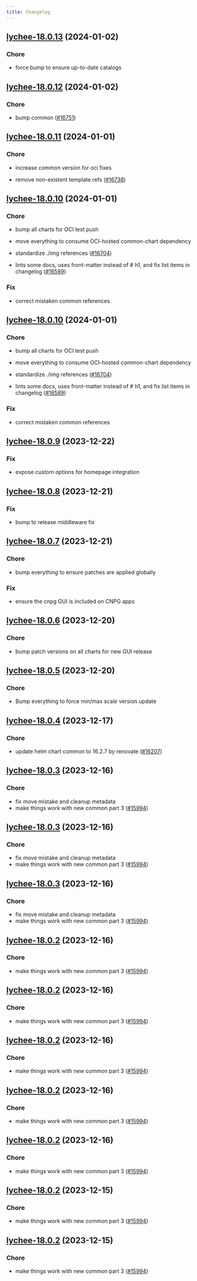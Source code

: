 ```yaml
---
title: Changelog
---
```






## [lychee-18.0.13](https://github.com/truecharts/charts/compare/lychee-18.0.12...lychee-18.0.13) (2024-01-02)

### Chore



- force bump to ensure up-to-date catalogs


## [lychee-18.0.12](https://github.com/truecharts/charts/compare/lychee-18.0.11...lychee-18.0.12) (2024-01-02)

### Chore



- bump common ([#16751](https://github.com/truecharts/charts/issues/16751))


## [lychee-18.0.11](https://github.com/truecharts/charts/compare/lychee-18.0.10...lychee-18.0.11) (2024-01-01)

### Chore



- increase common version for oci fixes

- remove non-existent template refs ([#16738](https://github.com/truecharts/charts/issues/16738))


## [lychee-18.0.10](https://github.com/truecharts/charts/compare/lychee-18.0.9...lychee-18.0.10) (2024-01-01)

### Chore



- bump all charts for OCI test push

- move everything to consume OCI-hosted common-chart dependency

- standardize ./img references ([#16704](https://github.com/truecharts/charts/issues/16704))

- lints some docs, uses front-matter instead of # h1, and fix list items in changelog ([#16589](https://github.com/truecharts/charts/issues/16589))

### Fix



- correct mistaken common references


## [lychee-18.0.10](https://github.com/truecharts/charts/compare/lychee-18.0.9...lychee-18.0.10) (2024-01-01)

### Chore



- bump all charts for OCI test push

- move everything to consume OCI-hosted common-chart dependency

- standardize ./img references ([#16704](https://github.com/truecharts/charts/issues/16704))

- lints some docs, uses front-matter instead of # h1, and fix list items in changelog ([#16589](https://github.com/truecharts/charts/issues/16589))

### Fix



- correct mistaken common references
## [lychee-18.0.9](https://github.com/truecharts/charts/compare/lychee-18.0.8...lychee-18.0.9) (2023-12-22)

### Fix

- expose custom options for homepage integration

## [lychee-18.0.8](https://github.com/truecharts/charts/compare/lychee-18.0.7...lychee-18.0.8) (2023-12-21)

### Fix

- bump to release middleware fix

## [lychee-18.0.7](https://github.com/truecharts/charts/compare/lychee-18.0.6...lychee-18.0.7) (2023-12-21)

### Chore

- bump everything to ensure patches are applied globally

### Fix

- ensure the cnpg GUI is included on CNPG apps

## [lychee-18.0.6](https://github.com/truecharts/charts/compare/lychee-18.0.5...lychee-18.0.6) (2023-12-20)

### Chore

- bump patch versions on all charts for new GUI release

## [lychee-18.0.5](https://github.com/truecharts/charts/compare/lychee-18.0.4...lychee-18.0.5) (2023-12-20)

### Chore

- Bump everything to force min/max scale version update

## [lychee-18.0.4](https://github.com/truecharts/charts/compare/lychee-18.0.3...lychee-18.0.4) (2023-12-17)

### Chore

- update helm chart common to 16.2.7 by renovate ([#16207](https://github.com/truecharts/charts/issues/16207))

## [lychee-18.0.3](https://github.com/truecharts/charts/compare/lychee-17.0.3...lychee-18.0.3) (2023-12-16)

### Chore

- fix move mistake and cleanup metadata
- make things work with new common part 3 ([#15994](https://github.com/truecharts/charts/issues/15994))

## [lychee-18.0.3](https://github.com/truecharts/charts/compare/lychee-17.0.3...lychee-18.0.3) (2023-12-16)

### Chore

- fix move mistake and cleanup metadata
- make things work with new common part 3 ([#15994](https://github.com/truecharts/charts/issues/15994))

## [lychee-18.0.3](https://github.com/truecharts/charts/compare/lychee-17.0.3...lychee-18.0.3) (2023-12-16)

### Chore

- fix move mistake and cleanup metadata
- make things work with new common part 3 ([#15994](https://github.com/truecharts/charts/issues/15994))

## [lychee-18.0.2](https://github.com/truecharts/charts/compare/lychee-17.0.3...lychee-18.0.2) (2023-12-16)

### Chore

- make things work with new common part 3 ([#15994](https://github.com/truecharts/charts/issues/15994))

## [lychee-18.0.2](https://github.com/truecharts/charts/compare/lychee-17.0.3...lychee-18.0.2) (2023-12-16)

### Chore

- make things work with new common part 3 ([#15994](https://github.com/truecharts/charts/issues/15994))

## [lychee-18.0.2](https://github.com/truecharts/charts/compare/lychee-17.0.3...lychee-18.0.2) (2023-12-16)

### Chore

- make things work with new common part 3 ([#15994](https://github.com/truecharts/charts/issues/15994))

## [lychee-18.0.2](https://github.com/truecharts/charts/compare/lychee-17.0.3...lychee-18.0.2) (2023-12-16)

### Chore

- make things work with new common part 3 ([#15994](https://github.com/truecharts/charts/issues/15994))

## [lychee-18.0.2](https://github.com/truecharts/charts/compare/lychee-17.0.3...lychee-18.0.2) (2023-12-16)

### Chore

- make things work with new common part 3 ([#15994](https://github.com/truecharts/charts/issues/15994))

## [lychee-18.0.2](https://github.com/truecharts/charts/compare/lychee-17.0.3...lychee-18.0.2) (2023-12-15)

### Chore

- make things work with new common part 3 ([#15994](https://github.com/truecharts/charts/issues/15994))

## [lychee-18.0.2](https://github.com/truecharts/charts/compare/lychee-17.0.3...lychee-18.0.2) (2023-12-15)

### Chore

- make things work with new common part 3 ([#15994](https://github.com/truecharts/charts/issues/15994))
